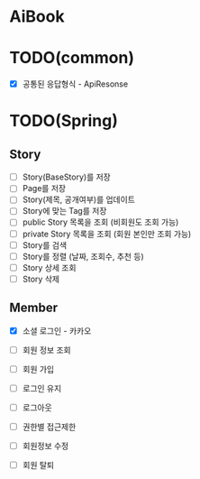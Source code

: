 # AiBook
# TODO(common)
- [x] 공통된 응답형식 - ApiResonse
# TODO(Spring)
## Story
- [ ] Story(BaseStory)를 저장
- [ ] Page를 저장
- [ ] Story(제목, 공개여부)를 업데이트
- [ ] Story에 맞는 Tag를 저장
- [ ] public Story 목록을 조회 (비회원도 조회 가능)
- [ ] private Story 목록을 조회 (회원 본인만 조회 가능)
- [ ] Story를 검색
- [ ] Story를 정렬 (날짜, 조회수, 추천 등) 
- [ ] Story 상세 조회
- [ ] Story 삭제

## Member
- [x] 소셜 로그인 - 카카오
- [ ] 회원 정보 조회
- [ ] 회원 가입
- [ ] 로그인 유지
- [ ] 로그아웃
- [ ] 권한별 접근제한
- [ ] 회원정보 수정
- [ ] 회원 탈퇴

